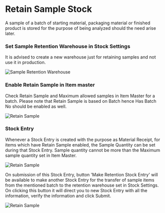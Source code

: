 # Retain Sample Stock

A sample of a batch of starting material, packaging material or finished product is stored for the purpose of being analyzed should the need arise later.

### Set Sample Retention Warehouse in Stock Settings

It is advised to create a new warehouse just for retaining samples and not use it in production.

<img class="screenshot" alt="Sample Retention Warehouse" src="/assets/erpnext_docs/assets/img/stock/sample-warehouse.png">

### Enable Retain Sample in Item master

Check Retain Sample and Maximum allowed samples in Item Master for a batch. Please note that Retain Sample is based
on Batch hence Has Batch No should be enabled as well.

<img class="screenshot" alt="Retain Sample" src="/assets/erpnext_docs/assets/img/stock/retain-sample.png">

### Stock Entry

Whenever a Stock Entry is created with the purpose as Material Receipt, for items which have Retain Sample enabled, the Sample Quantity can be set during that Stock Entry. Sample quantity cannot be more than the Maximum sample quantity set in Item Master.

<img class="screenshot" alt="Retain Sample" src="/assets/erpnext_docs/assets/img/stock/material-receipt-sample.png">

On submission of this Stock Entry, button 'Make Retention Stock Entry' will be available to make another Stock Entry for the transfer of sample items from the mentioned batch to the retention warehouse set in Stock Settings. On clicking this button it will direct you to new Stock Entry with all the information, verify the information and click Submit.

<img class="screenshot" alt="Retain Sample" src="/assets/erpnext_docs/assets/img/stock/material-transfer-sample.png">